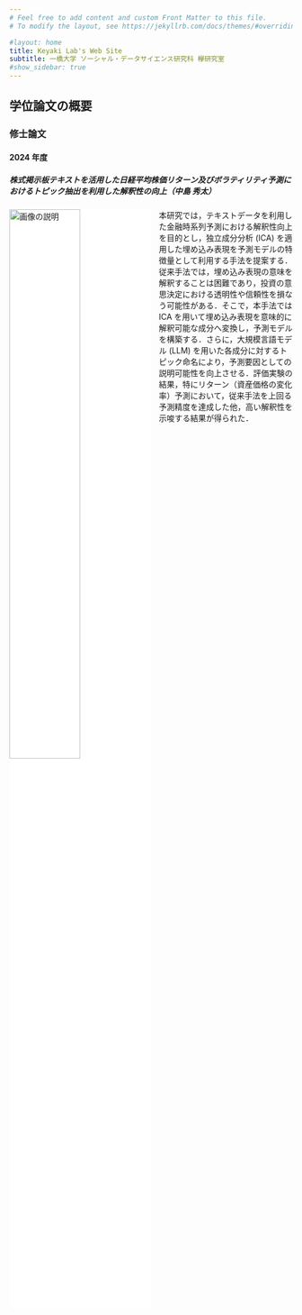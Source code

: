```yaml
---
# Feel free to add content and custom Front Matter to this file.
# To modify the layout, see https://jekyllrb.com/docs/themes/#overriding-theme-defaults

#layout: home
title: Keyaki Lab's Web Site
subtitle: 一橋大学 ソーシャル・データサイエンス研究科 欅研究室
#show_sidebar: true
---
```

## 学位論文の概要
### 修士論文
#### 2024 年度
##### 株式掲示板テキストを活用した日経平均株価リターン及びボラティリティ予測におけるトピック抽出を利用した解釈性の向上（中島 秀太）
<img src="/keyaki-lab/assets/images/2024-nakajima.svg"
     alt="画像の説明"
     style="float: left; width: 50%; margin: 0 1em 1em 0; background-color:#fff;">
本研究では，テキストデータを利用した金融時系列予測における解釈性向上を目的とし，独立成分分析 (ICA) を適用した埋め込み表現を予測モデルの特徴量として利用する手法を提案する．従来手法では，埋め込み表現の意味を解釈することは困難であり，投資の意思決定における透明性や信頼性を損なう可能性がある．そこで，本手法では ICA を用いて埋め込み表現を意味的に解釈可能な成分へ変換し，予測モデルを構築する．さらに，大規模言語モデル (LLM) を用いた各成分に対するトピック命名により，予測要因としての説明可能性を向上させる．評価実験の結果，特にリターン（資産価格の変化率）予測において，従来手法を上回る予測精度を達成した他，高い解釈性を示唆する結果が得られた．

<!-- <div style="clear: both;"></div> -->
